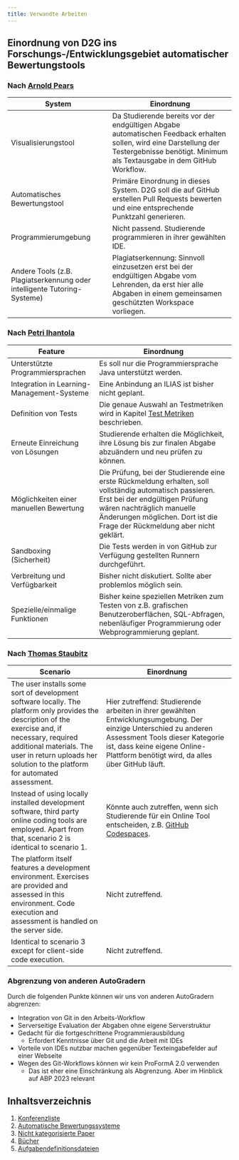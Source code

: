 ```yaml
---
title: Verwandte Arbeiten
---
```


## Einordnung von D2G ins Forschungs-/Entwicklungsgebiet automatischer Bewertungstools

### Nach [Arnold Pears](https://researchonline.gcu.ac.uk/en/publications/a-survey-of-literature-on-the-teaching-of-introductory-programmin)

| System                                                                   | Einordnung                                                                                                                                                                                   |
| ------------------------------------------------------------------------ | -------------------------------------------------------------------------------------------------------------------------------------------------------------------------------------------- |
| Visualisierungstool                                                      | Da Studierende bereits vor der endgültigen Abgabe automatischen Feedback erhalten sollen, wird eine Darstellung der Testergebnisse benötigt. Minimum als Textausgabe in dem GitHub Workflow. |
| Automatisches Bewertungstool                                             | Primäre Einordnung in dieses System. D2G soll die auf GitHub erstellen Pull Requests bewerten und eine entsprechende Punktzahl generieren.                                                   |
| Programmierumgebung                                                      | Nicht passend. Studierende programmieren in ihrer gewählten IDE.                                                                                                                             |
| Andere Tools (z.B. Plagiatserkennung oder intelligente Tutoring-Systeme) | Plagiatserkennung: Sinnvoll einzusetzen erst bei der endgültigen Abgabe vom Lehrenden, da erst hier alle Abgaben in einem gemeinsamen geschützten Workspace vorliegen.                       |

### Nach [Petri Ihantola](https://www.researchgate.net/publication/216714976_Review_of_recent_systems_for_automatic_assessment_of_programming_assignments)

| Feature                                    | Einordnung                                                                                                                                                                                                                                          |
| ------------------------------------------ | --------------------------------------------------------------------------------------------------------------------------------------------------------------------------------------------------------------------------------------------------- |
| Unterstützte Programmiersprachen           | Es soll nur die Programmiersprache Java unterstützt werden.                                                                                                                                                                                         |
| Integration in Learning-Management-Systeme | Eine Anbindung an ILIAS ist bisher nicht geplant.                                                                                                                                                                                                   |
| Definition von Tests                       | Die genaue Auswahl an Testmetriken wird in Kapitel [Test Metriken](#test-metriken) beschrieben.                                                                                                                                                     |
| Erneute Einreichung von Lösungen           | Studierende erhalten die Möglichkeit, ihre Lösung bis zur finalen Abgabe abzuändern und neu prüfen zu können.                                                                                                                                       |
| Möglichkeiten einer manuellen Bewertung    | Die Prüfung, bei der Studierende eine erste Rückmeldung erhalten, soll vollständig automatisch passieren. Erst bei der endgültigen Prüfung wären nachträglich manuelle Änderungen möglichen. Dort ist die Frage der Rückmeldung aber nicht geklärt. |
| Sandboxing (Sicherheit)                    | Die Tests werden in von GitHub zur Verfügung gestellten Runnern durchgeführt.                                                                                                                                                                       |
| Verbreitung und Verfügbarkeit              | Bisher nicht diskutiert. Sollte aber problemlos möglich sein.                                                                                                                                                                                       |
| Spezielle/einmalige Funktionen             | Bisher keine speziellen Metriken zum Testen von z.B. grafischen Benutzeroberflächen, SQL-Abfragen, nebenläufiger Programmierung oder Webprogrammierung geplant.                                                                                     |

### Nach [Thomas Staubitz](https://ieeexplore.ieee.org/document/7386010)

| Scenario                                                                                                                                                                                                                                                    | Einordnung                                                                                                                                                                                                                             |
| ----------------------------------------------------------------------------------------------------------------------------------------------------------------------------------------------------------------------------------------------------------- | -------------------------------------------------------------------------------------------------------------------------------------------------------------------------------------------------------------------------------------- |
| The user installs some sort of development software locally. The platform only provides the description of the exercise and, if necessary, required additional materials. The user in return uploads her solution to the platform for automated assessment. | Hier zutreffend: Studierende arbeiten in ihrer gewählten Entwicklungsumgebung. Der einzige Unterschied zu anderen Assessment Tools dieser Kategorie ist, dass keine eigene Online-Plattform benötigt wird, da alles über GitHub läuft. |
| Instead of using locally installed development software, third party online coding tools are employed. Apart from that, scenario 2 is identical to scenario 1.                                                                                              | Könnte auch zutreffen, wenn sich Studierende für ein Online Tool entscheiden, z.B. [GitHub Codespaces](https://github.com/features/codespaces).                                                                                        |
| The platform itself features a development environment. Exercises are provided and assessed in this environment. Code execution and assessment is handled on the server side.                                                                               | Nicht zutreffend.                                                                                                                                                                                                                      |
| Identical to scenario 3 except for client-side code execution.                                                                                                                                                                                              | Nicht zutreffend.                                                                                                                                                                                                                      |

### Abgrenzung von anderen AutoGradern

Durch die folgenden Punkte können wir uns von anderen AutoGradern abgrenzen:

* Integration von Git in den Arbeits-Workflow
* Serverseitige Evaluation der Abgaben ohne eigene Serverstruktur
* Gedacht für die fortgeschrittene Programmierausbildung
  * Erfordert Kenntnisse über Git und die Arbeit mit IDEs
* Vorteile von IDEs nutzbar machen gegenüber Texteingabefelder auf einer Webseite
* Wegen des Git-Workflows können wir kein ProFormA 2.0 verwenden
  * Das ist eher eine Einschränkung als Abgrenzung. Aber im Hinblick auf ABP 2023 relevant

## Inhaltsverzeichnis

1. [Konferenzliste](https://github.com/Programmiermethoden-CampusMinden/Dungeon/blob/master/doc/related_work/conferences.md)
2. [Automatische Bewertungssysteme](autograder/readme.md)
3. [Nicht kategorisierte Paper](paper/readme.md)
4. [Bücher](book/readme.md)
5. [Aufgabendefinitionsdateien](task_definition_files/readme.md)
